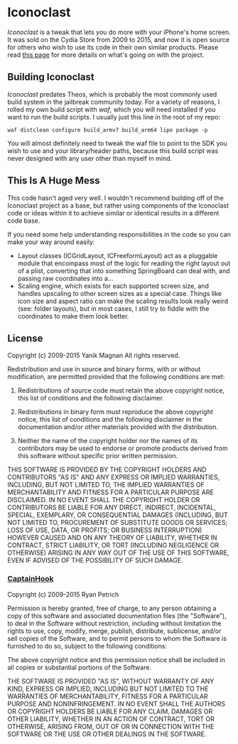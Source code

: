 # Iconoclast

*Iconoclast* is a tweak that lets you do more with your iPhone's home screen. It was sold on the Cydia Store from 2009 to 2015, and now it is open source for others who wish to use its code in their own similar products. Please read [this page][eol] for more details on what's going on with the project.

## Building Iconoclast

*Iconoclast* predates Theos, which is probably the most commonly used build system in the jailbreak community today. For a variety of reasons, I rolled my own build script with *waf*, which you will need installed if you want to run the build scripts. I usually just this line in the root of my repo:

```waf distclean configure build_armv7 build_arm64 lipo package -p```

You will almost definitely need to tweak the waf file to point to the SDK you wish to use and your library/header paths, because this build script was never designed with any user other than myself in mind.

## This Is A Huge Mess

This code hasn't aged very well. I wouldn't recommend building off of the Iconoclast project as a base, but rather using components of the Iconoclast code or ideas within it to achieve similar or identical results in a different code base.

If you need some help understanding responsibilities in the code so you can make your way around easily:

* Layout classes (ICGridLayout, ICFreeformLayout) act as a pluggable module that encompass most of the logic for reading the right layout out of a plist, converting that into something SpringBoard can deal with, and passing raw coordinates into a…
* Scaling engine, which exists for each supported screen size, and handles upscaling to other screen sizes as a special case. Things like icon size and aspect ratio can make the scaling results look really weird (see: folder layouts), but in most cases, I still try to fiddle with the coordinates to make them look better.

## License

Copyright (c) 2009-2015 Yanik Magnan
All rights reserved.

Redistribution and use in source and binary forms, with or without modification, are permitted provided that the following conditions are met:

1. Redistributions of source code must retain the above copyright notice, this list of conditions and the following disclaimer.

2. Redistributions in binary form must reproduce the above copyright notice, this list of conditions and the following disclaimer in the documentation and/or other materials provided with the distribution.

3. Neither the name of the copyright holder nor the names of its contributors may be used to endorse or promote products derived from this software without specific prior written permission.

THIS SOFTWARE IS PROVIDED BY THE COPYRIGHT HOLDERS AND CONTRIBUTORS "AS IS" AND ANY EXPRESS OR IMPLIED WARRANTIES, INCLUDING, BUT NOT LIMITED TO, THE IMPLIED WARRANTIES OF MERCHANTABILITY AND FITNESS FOR A PARTICULAR PURPOSE ARE DISCLAIMED. IN NO EVENT SHALL THE COPYRIGHT HOLDER OR CONTRIBUTORS BE LIABLE FOR ANY DIRECT, INDIRECT, INCIDENTAL, SPECIAL, EXEMPLARY, OR CONSEQUENTIAL DAMAGES (INCLUDING, BUT NOT LIMITED TO, PROCUREMENT OF SUBSTITUTE GOODS OR SERVICES; LOSS OF USE, DATA, OR PROFITS; OR BUSINESS INTERRUPTION) HOWEVER CAUSED AND ON ANY THEORY OF LIABILITY, WHETHER IN CONTRACT, STRICT LIABILITY, OR TORT (INCLUDING NEGLIGENCE OR OTHERWISE) ARISING IN ANY WAY OUT OF THE USE OF THIS SOFTWARE, EVEN IF ADVISED OF THE POSSIBILITY OF SUCH DAMAGE.

### [CaptainHook][ch]

Copyright (c) 2009-2015 Ryan Petrich

Permission is hereby granted, free of charge, to any person obtaining a copy of this software and associated documentation files (the "Software"), to deal in the Software without restriction, including without limitation the rights to use, copy, modify, merge, publish, distribute, sublicense, and/or sell copies of the Software, and to permit persons to whom the Software is furnished to do so, subject to the following conditions:

The above copyright notice and this permission notice shall be included in all copies or substantial portions of the Software.

THE SOFTWARE IS PROVIDED "AS IS", WITHOUT WARRANTY OF ANY KIND, EXPRESS OR IMPLIED, INCLUDING BUT NOT LIMITED TO THE WARRANTIES OF MERCHANTABILITY, FITNESS FOR A PARTICULAR PURPOSE AND NONINFRINGEMENT. IN NO EVENT SHALL THE AUTHORS OR COPYRIGHT HOLDERS BE LIABLE FOR ANY CLAIM, DAMAGES OR OTHER LIABILITY, WHETHER IN AN ACTION OF CONTRACT, TORT OR OTHERWISE, ARISING FROM, OUT OF OR IN CONNECTION WITH THE SOFTWARE OR THE USE OR OTHER DEALINGS IN THE SOFTWARE.

[eol]: http://r-ch.net/iconoclast-eol.html
[ch]: https://github.com/rpetrich/CaptainHook
